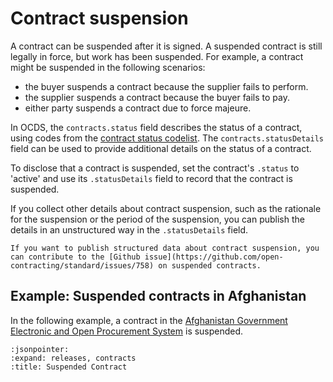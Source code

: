# Contract suspension

A contract can be suspended after it is signed. A suspended contract is still legally in force, but work has been suspended. For example, a contract might be suspended in the following scenarios:

* the buyer suspends a contract because the supplier fails to perform.
* the supplier suspends a contract because the buyer fails to pay.
* either party suspends a contract due to force majeure.

In OCDS, the `contracts.status` field describes the status of a contract, using codes from the [contract status codelist](https://standard.open-contracting.org/latest/en/schema/codelists/#contract-status). The `contracts.statusDetails` field can be used to provide additional details on the status of a contract.

To disclose that a contract is suspended, set the contract's `.status` to 'active' and use its `.statusDetails` field to record that the contract is suspended.

If you collect other details about contract suspension, such as the rationale for the suspension or the period of the suspension, you can publish the details in an unstructured way in the `.statusDetails` field.

```{note}
If you want to publish structured data about contract suspension, you can contribute to the [Github issue](https://github.com/open-contracting/standard/issues/758) on suspended contracts.
```

## Example: Suspended contracts in Afghanistan

In the following example, a contract in the [Afghanistan Government Electronic and Open Procurement System](https://ageops.net) is suspended.

```{jsoninclude} ../../examples/suspendedcontract.json
:jsonpointer:
:expand: releases, contracts
:title: Suspended Contract
```

